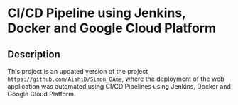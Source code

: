 # CI/CD Pipeline using Jenkins, Docker and Google Cloud Platform 

## Description

This project is an updated version of the project `https://github.com/AishiD/Simon_GAme`, where the deployment of the web application was automated using CI/CD Pipelines using Jenkins, Docker and Google Cloud Platform.
